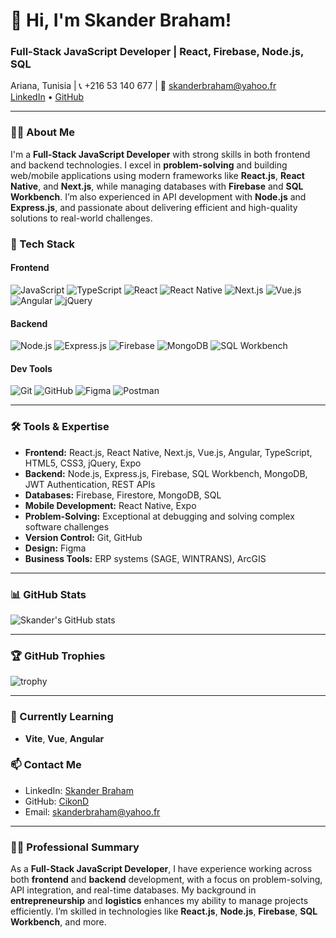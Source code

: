 # 👋 Hi, I'm Skander Braham!
### Full-Stack JavaScript Developer | React, Firebase, Node.js, SQL

Ariana, Tunisia | 📞 +216 53 140 677 | 📧 [skanderbraham@yahoo.fr](mailto:skanderbraham@yahoo.fr)  
[LinkedIn](https://www.linkedin.com/in/skander-braham) • [GitHub](https://github.com/CikonD)

---

### 👨‍💻 About Me
I'm a **Full-Stack JavaScript Developer** with strong skills in both frontend and backend technologies. I excel in **problem-solving** and building web/mobile applications using modern frameworks like **React.js**, **React Native**, and **Next.js**, while managing databases with **Firebase** and **SQL Workbench**. I’m also experienced in API development with **Node.js** and **Express.js**, and passionate about delivering efficient and high-quality solutions to real-world challenges.

### 🚀 Tech Stack

#### Frontend
![JavaScript](https://img.shields.io/badge/JavaScript-F7DF1E?style=for-the-badge&logo=javascript&logoColor=black)
![TypeScript](https://img.shields.io/badge/TypeScript-007ACC?style=for-the-badge&logo=typescript&logoColor=white)
![React](https://img.shields.io/badge/React-20232A?style=for-the-badge&logo=react&logoColor=61DAFB)
![React Native](https://img.shields.io/badge/React_Native-20232A?style=for-the-badge&logo=react&logoColor=61DAFB)
![Next.js](https://img.shields.io/badge/Next.js-000000?style=for-the-badge&logo=nextdotjs&logoColor=white)
![Vue.js](https://img.shields.io/badge/Vue.js-35495E?style=for-the-badge&logo=vue.js&logoColor=4FC08D)
![Angular](https://img.shields.io/badge/Angular-DD0031?style=for-the-badge&logo=angular&logoColor=white)
![jQuery](https://img.shields.io/badge/jQuery-0769AD?style=for-the-badge&logo=jquery&logoColor=white)

#### Backend
![Node.js](https://img.shields.io/badge/Node.js-43853D?style=for-the-badge&logo=node.js&logoColor=white)
![Express.js](https://img.shields.io/badge/Express.js-404D59?style=for-the-badge)
![Firebase](https://img.shields.io/badge/Firebase-FFCA28?style=for-the-badge&logo=firebase&logoColor=black)
![MongoDB](https://img.shields.io/badge/MongoDB-47A248?style=for-the-badge&logo=mongodb&logoColor=white)
![SQL Workbench](https://img.shields.io/badge/MySQL-4479A1?style=for-the-badge&logo=mysql&logoColor=white)

#### Dev Tools
![Git](https://img.shields.io/badge/Git-F05032?style=for-the-badge&logo=git&logoColor=white)
![GitHub](https://img.shields.io/badge/GitHub-181717?style=for-the-badge&logo=github)
![Figma](https://img.shields.io/badge/Figma-F24E1E?style=for-the-badge&logo=figma&logoColor=white)
![Postman](https://img.shields.io/badge/Postman-FF6C37?style=for-the-badge&logo=postman&logoColor=white)

---

### 🛠️ Tools & Expertise
- **Frontend:** React.js, React Native, Next.js, Vue.js, Angular, TypeScript, HTML5, CSS3, jQuery, Expo
- **Backend:** Node.js, Express.js, Firebase, SQL Workbench, MongoDB, JWT Authentication, REST APIs
- **Databases:** Firebase, Firestore, MongoDB, SQL
- **Mobile Development:** React Native, Expo
- **Problem-Solving:** Exceptional at debugging and solving complex software challenges
- **Version Control:** Git, GitHub
- **Design:** Figma
- **Business Tools:** ERP systems (SAGE, WINTRANS), ArcGIS

---

### 📊 GitHub Stats
![Skander's GitHub stats](https://github-readme-stats.vercel.app/api?username=CikonD&show_icons=true&theme=radical)

---

### 🏆 GitHub Trophies
![trophy](https://github-profile-trophy.vercel.app/?username=CikonD&theme=onedark)

---

### 🌱 Currently Learning
- **Vite**, **Vue**, **Angular**

### 📫 Contact Me
- LinkedIn: [Skander Braham](https://linkedin.com/in/skander-braham)
- GitHub: [CikonD](https://github.com/CikonD)
- Email: [skanderbraham@yahoo.fr](mailto:skanderbraham@yahoo.fr)

---

### 🧑‍💼 Professional Summary
As a **Full-Stack JavaScript Developer**, I have experience working across both **frontend** and **backend** development, with a focus on problem-solving, API integration, and real-time databases. My background in **entrepreneurship** and **logistics** enhances my ability to manage projects efficiently. I’m skilled in technologies like **React.js**, **Node.js**, **Firebase**, **SQL Workbench**, and more.
